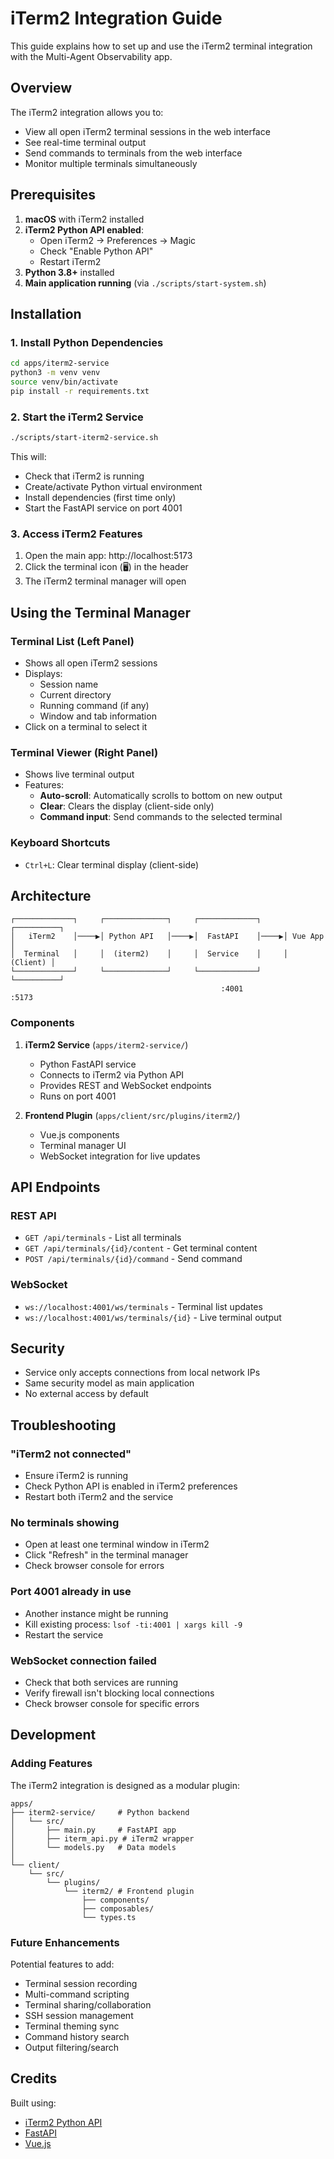 # iTerm2 Integration Guide

This guide explains how to set up and use the iTerm2 terminal integration with the Multi-Agent Observability app.

## Overview

The iTerm2 integration allows you to:
- View all open iTerm2 terminal sessions in the web interface
- See real-time terminal output
- Send commands to terminals from the web interface
- Monitor multiple terminals simultaneously

## Prerequisites

1. **macOS** with iTerm2 installed
2. **iTerm2 Python API enabled**:
   - Open iTerm2 → Preferences → Magic
   - Check "Enable Python API"
   - Restart iTerm2
3. **Python 3.8+** installed
4. **Main application running** (via `./scripts/start-system.sh`)

## Installation

### 1. Install Python Dependencies

```bash
cd apps/iterm2-service
python3 -m venv venv
source venv/bin/activate
pip install -r requirements.txt
```

### 2. Start the iTerm2 Service

```bash
./scripts/start-iterm2-service.sh
```

This will:
- Check that iTerm2 is running
- Create/activate Python virtual environment
- Install dependencies (first time only)
- Start the FastAPI service on port 4001

### 3. Access iTerm2 Features

1. Open the main app: http://localhost:5173
2. Click the terminal icon (🖥️) in the header
3. The iTerm2 terminal manager will open

## Using the Terminal Manager

### Terminal List (Left Panel)
- Shows all open iTerm2 sessions
- Displays:
  - Session name
  - Current directory
  - Running command (if any)
  - Window and tab information
- Click on a terminal to select it

### Terminal Viewer (Right Panel)
- Shows live terminal output
- Features:
  - **Auto-scroll**: Automatically scrolls to bottom on new output
  - **Clear**: Clears the display (client-side only)
  - **Command input**: Send commands to the selected terminal

### Keyboard Shortcuts
- `Ctrl+L`: Clear terminal display (client-side)

## Architecture

```
┌─────────────┐     ┌──────────────┐     ┌─────────────┐     ┌──────────┐
│   iTerm2    │────▶│ Python API   │────▶│  FastAPI    │────▶│ Vue App  │
│  Terminal   │     │  (iterm2)    │     │  Service    │     │ (Client) │
└─────────────┘     └──────────────┘     └─────────────┘     └──────────┘
                                               :4001              :5173
```

### Components

1. **iTerm2 Service** (`apps/iterm2-service/`)
   - Python FastAPI service
   - Connects to iTerm2 via Python API
   - Provides REST and WebSocket endpoints
   - Runs on port 4001

2. **Frontend Plugin** (`apps/client/src/plugins/iterm2/`)
   - Vue.js components
   - Terminal manager UI
   - WebSocket integration for live updates

## API Endpoints

### REST API
- `GET /api/terminals` - List all terminals
- `GET /api/terminals/{id}/content` - Get terminal content
- `POST /api/terminals/{id}/command` - Send command

### WebSocket
- `ws://localhost:4001/ws/terminals` - Terminal list updates
- `ws://localhost:4001/ws/terminals/{id}` - Live terminal output

## Security

- Service only accepts connections from local network IPs
- Same security model as main application
- No external access by default

## Troubleshooting

### "iTerm2 not connected"
- Ensure iTerm2 is running
- Check Python API is enabled in iTerm2 preferences
- Restart both iTerm2 and the service

### No terminals showing
- Open at least one terminal window in iTerm2
- Click "Refresh" in the terminal manager
- Check browser console for errors

### Port 4001 already in use
- Another instance might be running
- Kill existing process: `lsof -ti:4001 | xargs kill -9`
- Restart the service

### WebSocket connection failed
- Check that both services are running
- Verify firewall isn't blocking local connections
- Check browser console for specific errors

## Development

### Adding Features

The iTerm2 integration is designed as a modular plugin:

```
apps/
├── iterm2-service/     # Python backend
│   └── src/
│       ├── main.py     # FastAPI app
│       ├── iterm_api.py # iTerm2 wrapper
│       └── models.py   # Data models
│
└── client/
    └── src/
        └── plugins/
            └── iterm2/ # Frontend plugin
                ├── components/
                ├── composables/
                └── types.ts
```

### Future Enhancements

Potential features to add:
- Terminal session recording
- Multi-command scripting
- Terminal sharing/collaboration
- SSH session management
- Terminal theming sync
- Command history search
- Output filtering/search

## Credits

Built using:
- [iTerm2 Python API](https://iterm2.com/python-api/)
- [FastAPI](https://fastapi.tiangolo.com/)
- [Vue.js](https://vuejs.org/)